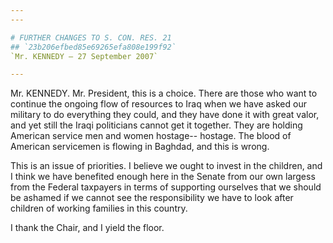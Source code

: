 ```yaml
---
---

# FURTHER CHANGES TO S. CON. RES. 21
## `23b206efbed85e69265efa808e199f92`
`Mr. KENNEDY — 27 September 2007`

---
```



Mr. KENNEDY. Mr. President, this is a choice. There are those who 
want to continue the ongoing flow of resources to Iraq when we have 
asked our military to do everything they could, and they have done it 
with great valor, and yet still the Iraqi politicians cannot get it 
together. They are holding American service men and women hostage--
hostage. The blood of American servicemen is flowing in Baghdad, and 
this is wrong.

This is an issue of priorities. I believe we ought to invest in the 
children, and I think we have benefited enough here in the Senate from 
our own largess from the Federal taxpayers in terms of supporting 
ourselves that we should be ashamed if we cannot see the responsibility 
we have to look after children of working families in this country.

I thank the Chair, and I yield the floor.